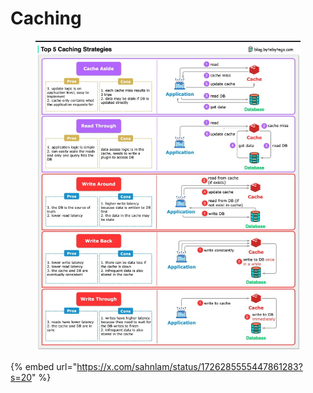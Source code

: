 # Caching

<figure><img src="../.gitbook/assets/image (1) (1) (1) (1) (1) (1).png" alt=""><figcaption></figcaption></figure>

{% embed url="https://x.com/sahnlam/status/1726285555447861283?s=20" %}
